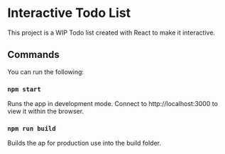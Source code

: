 # Interactive Todo List
This project is a WIP Todo list created with React to make it interactive.

## Commands
You can run the following:

### `npm start`
Runs the app in development mode.
Connect to http://localhost:3000 to view it within the browser.

### `npm run build`
Builds the ap for production use into the build folder.